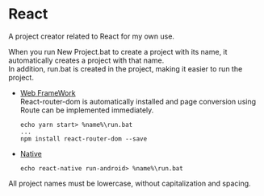 # React
A project creator related to React for my own use.

When you run New Project.bat to create a project with its name, it automatically creates a project with that name.   
In addition, run.bat is created in the project, making it easier to run the project.    
* [Web FrameWork](https://github.com/HanGyeolee/React/tree/main/Web%20Framework)  
  React-router-dom is automatically installed and page conversion using Route can be implemented immediately. 
  ```batchfile
  echo yarn start> %name%\run.bat
  ...
  npm install react-router-dom --save
  ```
* [Native](https://github.com/HanGyeolee/React/tree/main/Native)
  ```batchfile
  echo react-native run-android> %name%\run.bat
  ```

All project names must be lowercase, without capitalization and spacing.
